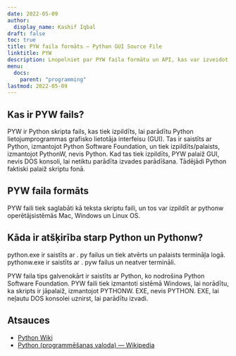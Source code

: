 ```yaml
---
date: 2022-05-09
author:
  display_name: Kashif Iqbal
draft: false
toc: true
title: PYW faila formāts — Python GUI Source File
linktitle: PYW
description: Lnopelniet par PYW faila formātu un API, kas var izveidot un atvērt PYW failus.
menu:
  docs:
    parent: "programming"
lastmod: 2022-05-09
---
```


## Kas ir PYW fails?

PYW ir Python skripta fails, kas tiek izpildīts, lai parādītu Python lietojumprogrammas grafisko lietotāja interfeisu (GUI). Tas ir saistīts ar Python, izmantojot Python Software Foundation, un tiek izpildīts/palaists, izmantojot PythonW, nevis Python. Kad tas tiek izpildīts, PYW palaiž GUI, nevis DOS konsoli, lai netiktu parādīta izvades parādīšana. Tādējādi Python faktiski palaiž skriptu fonā.

## PYW faila formāts

PYW faili tiek saglabāti kā teksta skriptu faili, un tos var izpildīt ar pythonw operētājsistēmās Mac, Windows un Linux OS.

## Kāda ir atšķirība starp Python un Pythonw?

python.exe ir saistīts ar . py failus un tiek atvērts un palaists termināļa logā. pythonw.exe ir saistīts ar . pyw failus un neatver termināli.

PYW faila tips galvenokārt ir saistīts ar Python, ko nodrošina Python Software Foundation. PYW faili tiek izmantoti sistēmā Windows, lai norādītu, ka skripts ir jāpalaiž, izmantojot PYTHONW. EXE, nevis PYTHON. EXE, lai neļautu DOS konsolei uznirst, lai parādītu izvadi.

## Atsauces

 * [Python Wiki](https://wiki.python.org/moin/Pyrex)
 * [Python (programmēšanas valoda) — Wikipedia](https://en.wikipedia.org/wiki/Python_(programming_language))

